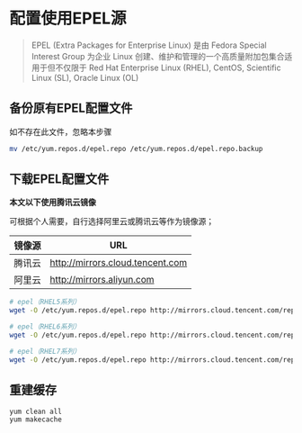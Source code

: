 # 配置使用EPEL源

> EPEL (Extra Packages for Enterprise Linux) 是由 Fedora Special Interest Group 为企业 Linux 创建、维护和管理的一个高质量附加包集合适用于但不仅限于 Red Hat Enterprise Linux (RHEL), CentOS, Scientific Linux (SL), Oracle Linux (OL)

## 备份原有EPEL配置文件

如不存在此文件，忽略本步骤

```bash
mv /etc/yum.repos.d/epel.repo /etc/yum.repos.d/epel.repo.backup
```

## 下载EPEL配置文件

**本文以下使用腾讯云镜像**

可根据个人需要，自行选择阿里云或腾讯云等作为镜像源；

| 镜像源 | URL                              |
| ------ | -------------------------------- |
| 腾讯云 | http://mirrors.cloud.tencent.com |
| 阿里云 | http://mirrors.aliyun.com        |

```bash
# epel（RHEL5系列）
wget -O /etc/yum.repos.d/epel.repo http://mirrors.cloud.tencent.com/repo/epel-5.repo

# epel（RHEL6系列）
wget -O /etc/yum.repos.d/epel.repo http://mirrors.cloud.tencent.com/repo/epel-6.repo

# epel（RHEL7系列）
wget -O /etc/yum.repos.d/epel.repo http://mirrors.cloud.tencent.com/repo/epel-7.repo
```

## 重建缓存

```bash
yum clean all
yum makecache
```
